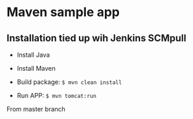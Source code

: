 # Maven sample app

## Installation tied up wih Jenkins SCMpull

- Install Java
- Install Maven

- Build package: `$ mvn clean install`

- Run APP: `$ mvn tomcat:run`
  

From master branch
